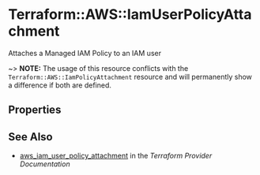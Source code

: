 # Terraform::AWS::IamUserPolicyAttachment

Attaches a Managed IAM Policy to an IAM user

~> **NOTE:** The usage of this resource conflicts with the `Terraform::AWS::IamPolicyAttachment` resource and will permanently show a difference if both are defined.

## Properties


## See Also

* [aws_iam_user_policy_attachment](https://www.terraform.io/docs/providers/aws/r/iam_user_policy_attachment.html) in the _Terraform Provider Documentation_